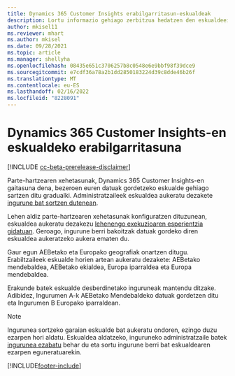 ```yaml
---
title: Dynamics 365 Customer Insights erabilgarritasun-eskualdeak
description: Lortu informazio gehiago zerbitzua hedatzen den eskualdeei eta lekuei buruz.
author: mkisel11
ms.reviewer: mhart
ms.author: mkisel
ms.date: 09/28/2021
ms.topic: article
ms.manager: shellyha
ms.openlocfilehash: 08435e651c3706257b8c0548e6e9bbf98f39dce9
ms.sourcegitcommit: e7cdf36a78a2b1dd2850183224d39c8dde46b26f
ms.translationtype: MT
ms.contentlocale: eu-ES
ms.lasthandoff: 02/16/2022
ms.locfileid: "8228091"
---
```

# <a name="regional-availability-for-dynamics-365-customer-insights"></a>Dynamics 365 Customer Insights-en eskualdeko erabilgarritasuna

[!INCLUDE [cc-beta-prerelease-disclaimer](includes/cc-beta-prerelease-disclaimer.md)]

Parte-hartzearen xehetasunak, Dynamics 365 Customer Insights-en gaitasuna dena, bezeroen euren datuak gordetzeko eskualde gehiago sartzen ditu gradualki. Administratzaileek eskualdea aukeratu dezakete [ingurune bat sortzen dutenean](create-new-environment.md). 

Lehen aldiz parte-hartzearen xehetasunak konfiguratzen dituzunean, eskualdea aukeratu dezakezu [lehenengo exekuzioaren esperientzia gidatuan](quickstart.md). Geroago, ingurune berri bakoitzak datuak gordeko diren eskualdea aukeratzeko aukera ematen du.

Gaur egun AEBetako eta Europako geografiak onartzen ditugu. Erabiltzaileek eskualde horien artean aukeratu dezakete: AEBetako mendebaldea, AEBetako ekialdea, Europa iparraldea eta Europa mendebaldea.

Erakunde batek eskualde desberdinetako inguruneak mantendu ditzake. Adibidez, Ingurumen A-k AEBetako Mendebaldeko datuak gordetzen ditu eta Ingurumen B Europako iparraldean.

> [!NOTE]
> Ingurunea sortzeko garaian eskualde bat aukeratu ondoren, ezingo duzu ezarpen hori aldatu. Eskualdea aldatzeko, inguruneko administratzaile batek [ingurunea ezabatu](manage-environments-workspaces.md#delete-an-environment) behar du eta sortu ingurune berri bat eskualdearen ezarpen eguneratuarekin.


[!INCLUDE[footer-include](../includes/footer-banner.md)]
